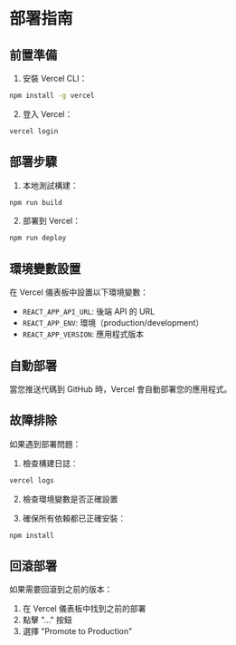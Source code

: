 # 部署指南

## 前置準備

1. 安裝 Vercel CLI：
```bash
npm install -g vercel
```

2. 登入 Vercel：
```bash
vercel login
```

## 部署步驟

1. 本地測試構建：
```bash
npm run build
```

2. 部署到 Vercel：
```bash
npm run deploy
```

## 環境變數設置

在 Vercel 儀表板中設置以下環境變數：

- `REACT_APP_API_URL`: 後端 API 的 URL
- `REACT_APP_ENV`: 環境（production/development）
- `REACT_APP_VERSION`: 應用程式版本

## 自動部署

當您推送代碼到 GitHub 時，Vercel 會自動部署您的應用程式。

## 故障排除

如果遇到部署問題：

1. 檢查構建日誌：
```bash
vercel logs
```

2. 檢查環境變數是否正確設置

3. 確保所有依賴都已正確安裝：
```bash
npm install
```

## 回滾部署

如果需要回滾到之前的版本：

1. 在 Vercel 儀表板中找到之前的部署
2. 點擊 "..." 按鈕
3. 選擇 "Promote to Production" 